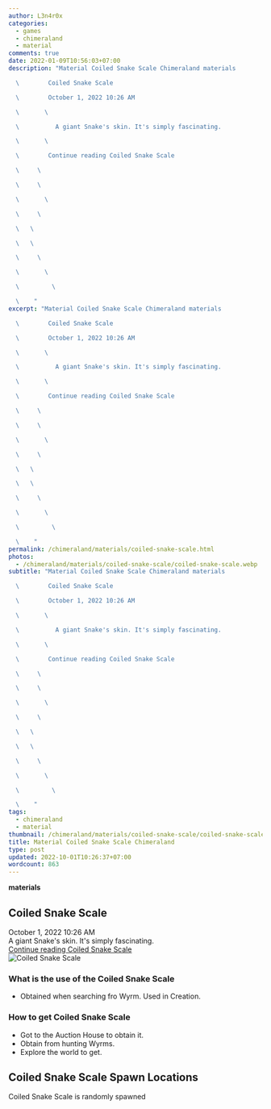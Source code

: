 ```yaml
---
author: L3n4r0x
categories:
  - games
  - chimeraland
  - material
comments: true
date: 2022-01-09T10:56:03+07:00
description: "Material Coiled Snake Scale Chimeraland materials

  \        Coiled Snake Scale

  \        October 1, 2022 10:26 AM

  \       \ 

  \          A giant Snake's skin. It's simply fascinating.

  \       \ 

  \        Continue reading Coiled Snake Scale

  \     \ 

  \     \ 

  \       \ 

  \     \ 

  \   \ 

  \   \ 

  \     \ 

  \       \ 

  \         \ 

  \    "
excerpt: "Material Coiled Snake Scale Chimeraland materials

  \        Coiled Snake Scale

  \        October 1, 2022 10:26 AM

  \       \ 

  \          A giant Snake's skin. It's simply fascinating.

  \       \ 

  \        Continue reading Coiled Snake Scale

  \     \ 

  \     \ 

  \       \ 

  \     \ 

  \   \ 

  \   \ 

  \     \ 

  \       \ 

  \         \ 

  \    "
permalink: /chimeraland/materials/coiled-snake-scale.html
photos:
  - /chimeraland/materials/coiled-snake-scale/coiled-snake-scale.webp
subtitle: "Material Coiled Snake Scale Chimeraland materials

  \        Coiled Snake Scale

  \        October 1, 2022 10:26 AM

  \       \ 

  \          A giant Snake's skin. It's simply fascinating.

  \       \ 

  \        Continue reading Coiled Snake Scale

  \     \ 

  \     \ 

  \       \ 

  \     \ 

  \   \ 

  \   \ 

  \     \ 

  \       \ 

  \         \ 

  \    "
tags:
  - chimeraland
  - material
thumbnail: /chimeraland/materials/coiled-snake-scale/coiled-snake-scale.webp
title: Material Coiled Snake Scale Chimeraland
type: post
updated: 2022-10-01T10:26:37+07:00
wordcount: 863
---
```


<link
  rel="stylesheet"
  href="https://rawcdn.githack.com/dimaslanjaka/Web-Manajemen/870a349/css/bootstrap-5-3-0-alpha3-wrapper.css"
/>
<section id="bootstrap-wrapper">
  <div data-bs-theme="dark">
    <div
      class="row g-0 border rounded overflow-hidden flex-md-row mb-4 shadow-sm position-relative bg-dark text-light"
    >
      <div class="col p-4 d-flex flex-column position-static">
        <strong class="d-inline-block mb-2 text-success">materials</strong>
        <h2 class="mb-0">Coiled Snake Scale</h2>
        <div class="mb-1 text-muted">October 1, 2022 10:26 AM</div>
        <div class="mb-2 border p-1">
          A giant Snake&#x27;s skin. It&#x27;s simply fascinating.
        </div>
        <a
          href="/chimeraland/materials/coiled-snake-scale.html"
          class="stretched-link d-none text-primary"
          >Continue reading Coiled Snake Scale</a
        >
      </div>
      <div class="col-auto d-none d-md-block d-lg-block">
        <img
          src="https://www.webmanajemen.com/chimeraland/materials/coiled-snake-scale/coiled-snake-scale.webp"
          alt="Coiled Snake Scale"
        />
      </div>
    </div>
    <div class="row">
      <div class="col-lg-6 col-12 mb-2">
        <div class="card">
          <div class="card-body">
            <h3 class="card-title">
              What is the use of the Coiled Snake Scale
            </h3>
            <div class="card-text">
              <ul>
                <li>Obtained when searching fro Wyrm. Used in Creation.</li>
              </ul>
            </div>
          </div>
        </div>
      </div>
      <div class="col-lg-6 col-12 mb-2">
        <div class="card">
          <div class="card-body">
            <h3 class="card-title">How to get Coiled Snake Scale</h3>
            <div class="card-text">
              <ul>
                <li>Got to the Auction House to obtain it.</li>
                <li>Obtain from hunting Wyrms.</li>
                <li>Explore the world to get.</li>
              </ul>
            </div>
          </div>
        </div>
      </div>
      <div class="col-12 mb-2">
        <h2>Coiled Snake Scale Spawn Locations</h2>
        <p>Coiled Snake Scale is randomly spawned</p>
      </div>
    </div>
  </div>
</section>